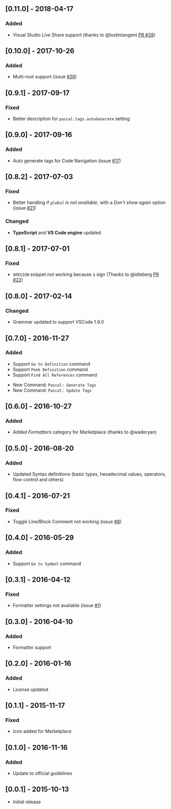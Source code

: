 ## [0.11.0] - 2018-04-17
### Added
- Visual Studio Live Share support (thanks to @lostintangent [PR #28](https://github.com/alefragnani/vscode-language-pascal/pull/28))

## [0.10.0] - 2017-10-26
### Added
- Multi-root support (issue [#26](https://github.com/alefragnani/vscode-language-pascal/issues/26))

## [0.9.1] - 2017-09-17
### Fixed
- Better description for `pascal.tags.autoGenerate` setting

## [0.9.0] - 2017-09-16
### Added
- Auto generate tags for Code Navigation (issue [#17](https://github.com/alefragnani/vscode-language-pascal/issues/17))

## [0.8.2] - 2017-07-03
### Fixed
- Better handling if _`global` is not available_, with a _Don't show again_ option (issue [#21](https://github.com/alefragnani/vscode-language-pascal/issues/21))

### Changed
- **TypeScript** and **VS Code engine** updated

## [0.8.1] - 2017-07-01
### Fixed
- `$REGION` snippet not working because `$` sign (Thanks to @idleberg [PR #22](https://github.com/alefragnani/vscode-language-pascal/pull/22))

## [0.8.0] - 2017-02-14
### Changed
- Grammar updated to support VSCode 1.9.0

## [0.7.0] - 2016-11-27
### Added
- Support `Go to Definition` command
- Support `Peek Definition` command
- Support `Find All References` command
* New Command: `Pascal: Generate Tags`
* New Command: `Pascal: Update Tags`

## [0.6.0] - 2016-10-27
### Added
- Added _Formatters_ category for Marketplace (thanks to @waderyan)

## [0.5.0] - 2016-08-20
### Added
- Updated Syntax definitions (basic types, hexadecimal values, operators, flow control and others)

## [0.4.1] - 2016-07-21
### Fixed
- Toggle Line/Block Comment not working (issue [#8](https://github.com/alefragnani/vscode-language-pascal/issues/8))

## [0.4.0] - 2016-05-29
### Added
- Support `Go to Symbol` command

## [0.3.1] - 2016-04-12
### Fixed
- Formatter settings not available (issue [#1](https://github.com/alefragnani/vscode-language-pascal/issues/1))

## [0.3.0] - 2016-04-10
### Added
- Formatter support

## [0.2.0] - 2016-01-16
### Added
* License updated

## [0.1.1] - 2015-11-17
### Fixed
- Icon added for Marketplace

## [0.1.0] - 2016-11-16
### Added
- Update to official guidelines

## [0.0.1] - 2015-10-13
- Initial release
